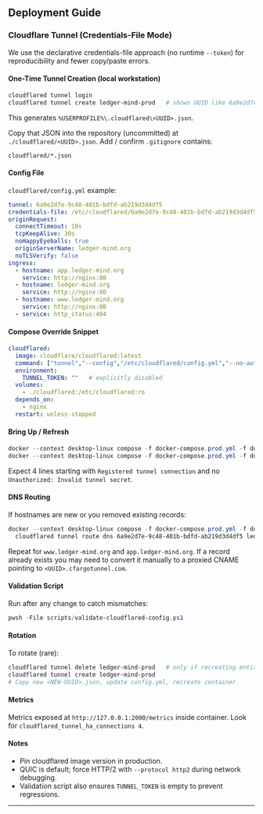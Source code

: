 ## Deployment Guide

### Cloudflare Tunnel (Credentials-File Mode)

We use the declarative credentials-file approach (no runtime `--token`) for reproducibility and fewer copy/paste errors.

#### One-Time Tunnel Creation (local workstation)
```powershell
cloudflared tunnel login
cloudflared tunnel create ledger-mind-prod   # shows UUID like 6a9e2d7e-9c48-401b-bdfd-ab219d3d4df5
```
This generates `%USERPROFILE%\.cloudflared\<UUID>.json`.

Copy that JSON into the repository (uncommitted) at `./cloudflared/<UUID>.json`.
Add / confirm `.gitignore` contains:
```
cloudflared/*.json
```

#### Config File
`cloudflared/config.yml` example:
```yaml
tunnel: 6a9e2d7e-9c48-401b-bdfd-ab219d3d4df5
credentials-file: /etc/cloudflared/6a9e2d7e-9c48-401b-bdfd-ab219d3d4df5.json
originRequest:
  connectTimeout: 10s
  tcpKeepAlive: 30s
  noHappyEyeballs: true
  originServerName: ledger-mind.org
  noTLSVerify: false
ingress:
  - hostname: app.ledger-mind.org
    service: http://nginx:80
  - hostname: ledger-mind.org
    service: http://nginx:80
  - hostname: www.ledger-mind.org
    service: http://nginx:80
  - service: http_status:404
```

#### Compose Override Snippet
```yaml
cloudflared:
  image: cloudflare/cloudflared:latest
  command: ["tunnel","--config","/etc/cloudflared/config.yml","--no-autoupdate","--loglevel","info","--protocol","auto","--metrics","0.0.0.0:2000","run"]
  environment:
    TUNNEL_TOKEN: ""   # explicitly disabled
  volumes:
    - ./cloudflared:/etc/cloudflared:ro
  depends_on:
    - nginx
  restart: unless-stopped
```

#### Bring Up / Refresh
```powershell
docker --context desktop-linux compose -f docker-compose.prod.yml -f docker-compose.prod.override.yml up -d --force-recreate --no-deps cloudflared
docker --context desktop-linux compose -f docker-compose.prod.yml -f docker-compose.prod.override.yml logs --tail=120 cloudflared
```
Expect 4 lines starting with `Registered tunnel connection` and no `Unauthorized: Invalid tunnel secret`.

#### DNS Routing
If hostnames are new or you removed existing records:
```powershell
docker --context desktop-linux compose -f docker-compose.prod.yml -f docker-compose.prod.override.yml exec cloudflared `
  cloudflared tunnel route dns 6a9e2d7e-9c48-401b-bdfd-ab219d3d4df5 ledger-mind.org
```
Repeat for `www.ledger-mind.org` and `app.ledger-mind.org`. If a record already exists you may need to convert it manually to a proxied CNAME pointing to `<UUID>.cfargotunnel.com`.

#### Validation Script
Run after any change to catch mismatches:
```powershell
pwsh -File scripts/validate-cloudflared-config.ps1
```

#### Rotation
To rotate (rare):
```powershell
cloudflared tunnel delete ledger-mind-prod   # only if recreating entirely
cloudflared tunnel create ledger-mind-prod
# Copy new <NEW-UUID>.json, update config.yml, recreate container
```

#### Metrics
Metrics exposed at `http://127.0.0.1:2000/metrics` inside container. Look for `cloudflared_tunnel_ha_connections 4`.

#### Notes
* Pin cloudflared image version in production.
* QUIC is default; force HTTP/2 with `--protocol http2` during network debugging.
* Validation script also ensures `TUNNEL_TOKEN` is empty to prevent regressions.

---
